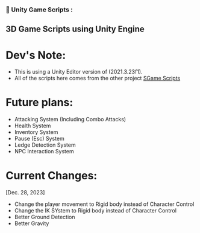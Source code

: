 ### 🔨 Unity Game Scripts :
3D Game Scripts using Unity Engine
---

<h1>Dev's Note:</h1>

- This is using a Unity Editor version of (2021.3.23f1).
- All of the scripts here comes from the other project [SGame Scripts](https://github.com/SagaeHaruki/SGameScripts)

<h1>Future plans:</h1>

- Attacking System (Including Combo Attacks)
- Health System
- Inventory System
- Pause (Esc) System
- Ledge Detection System
- NPC Interaction System

<h1>Current Changes:</h1>

[Dec. 28, 2023]
- Change the player movement to Rigid body instead of Character Control
- Change the IK SYstem to Rigid body instead of Character Control
- Better Ground Detection
- Better Gravity
